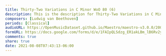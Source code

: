 ```yaml
---
title: Thirty-Two Variations in C Minor WoO 80 (6)
description: This is the description for Thirty-Two Variations in C Minor WoO 80 by Ludwig van Beethoven
composers: [Ludwig van Beethoven]
periods: [Classical]
audioURL: https://OpenMusicDataset.github.io/Maestro/maestro-v3.0.0/2008/MIDI-Unprocessed_02_R3_2008_01-03_ORIG_MID--AUDIO_02_R3_2008_wav--1.midi
formURL: https://docs.google.com/forms/d/e/1FAIpQLSdzg_ER1akLBm_lB6Rv2yUVO_6v_ZVRwZJfrAPQZmiJYLGhGg/viewform
comments: true
share: true
date: 2021-08-08T07:43:13-06:00
---
```

